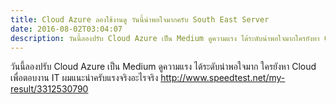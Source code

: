 ```yaml
---
title: Cloud Azure ลองใช้งานดู วันนี้น่าพอใจมากครับ South East Server
date: 2016-08-02T03:04:07
description: วันนี้ลองปรับ Cloud Azure เป็น Medium ดูความแรง ได้ระดับน่าพอใจมากใครยังหา Cloud เพื่อตอบงาน IT ผมแนะนำครับแรงจริงอะไรจริง
---
```


วันนี้ลองปรับ Cloud Azure เป็น Medium ดูความแรง ได้ระดับน่าพอใจมาก
ใครยังหา Cloud เพื่อตอบงาน IT ผมแนะนำครับแรงจริงอะไรจริง
<a href="http://www.speedtest.net/my-result/3312530790" target="_blank" rel="nofollow nofollow">http://www.speedtest.net/my-result/3312530790</a>
<a href="http://www.speedtest.net/my-result/3312530790"><img alt="" src="http://www.speedtest.net/result/3312530790.png" /></a>
